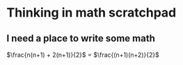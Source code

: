 # Thinking in math scratchpad

## I need a place to write some math

$\frac{n(n+1) + 2(n+1)}{2}$ = $\frac{(n+1)(n+2)}{2}$
